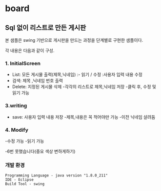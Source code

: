 # board
## Sql 없이 리스트로 만든 게시판 ##
본 샘플은  swing 기반으로  게시판을 만드는 과정을 단계별로 구현한 샘플이다.

각 내용은 다음과 같이 구성.


### 1.  InitialScreen ###
- List: 모든 게시물 출력(제목,닉네임)
:- 읽기 / 수정 :사용자 입력 내용 수정
- 검색: 제목 ,닉네임 번호 출력
- Delete: 지정된 게시물 삭제
-각각의 리스트로 제목,닉네임 저장
-클릭 후, 수정 및 읽기 가능


### 3.writing ###
- save: 사용자 입력 내용 저장
-제목,내용은 꼭 적어야만 가능
-이전 닉네임 살려둠

### 4. Modify ###
-수정 가능
-읽기 가능

-6번 못했습니다(중요 색상 변하게하기)

### 개발 환경 ### 
    Programming Language - java version "1.8.0_211"
    IDE - Eclipse
    Build Tool - swing


